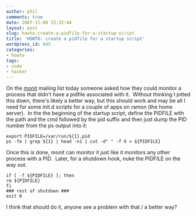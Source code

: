 ```yaml
---
author: phil
comments: true
date: 2007-11-08 15:32:44
layout: post
slug: howto-create-a-pidfile-for-a-startup-script
title: 'HOWTO: create a pidfile for a startup script'
wordpress_id: 645
categories:
- howto
tags:
- code
- hacker
---
```


On the [monit](http://www.tildeslash.com/monit/) mailing list today someone asked how they could monitor a process that didn't have a pidfile associated with it.  Without thinking I jotted this down, there's likely a better way, but this should work and may be all I need for some init.d scripts for a couple of apps on ramon (the home server).  In the the beginning of the startup script, define the PIDFILE with the path and the cmd followed by the pid suffix and then just dump the PID number from the ps output into it:

    
    export PIDFILE=/var/run/${1}.pid
    ps -fe | grep ${1} | head -n1 | cut -d" " -f 6 > ${PIDFILE}


Once this is done, monit can monitor it just like it monitors any other process with a PID.  Later, for a shutdown hook, nuke the PIDFILE on the way out.

    
    if [ -f ${PIDFILE} ]; then
    rm ${PIDFILE}
    fi
    ### rest of shutdown ###
    exit 0


I think that should do it, anyone see a problem with that / a better way?

